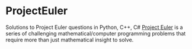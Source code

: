 # ProjectEuler
Solutions to Project Euler questions in Python, C++, C#
[Project Euler](https://projecteuler.net/) is a series of challenging mathematical/computer programming problems that require more than just mathematical insight to solve.



